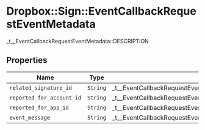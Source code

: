 # Dropbox::Sign::EventCallbackRequestEventMetadata

_t__EventCallbackRequestEventMetadata::DESCRIPTION

## Properties

| Name | Type | Description | Notes |
| ---- | ---- | ----------- | ----- |
| `related_signature_id` | ```String``` |  _t__EventCallbackRequestEventMetadata::RELATED_SIGNATURE_ID  |  |
| `reported_for_account_id` | ```String``` |  _t__EventCallbackRequestEventMetadata::REPORTED_FOR_ACCOUNT_ID  |  |
| `reported_for_app_id` | ```String``` |  _t__EventCallbackRequestEventMetadata::REPORTED_FOR_APP_ID  |  |
| `event_message` | ```String``` |  _t__EventCallbackRequestEventMetadata::EVENT_MESSAGE  |  |

